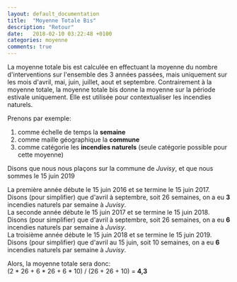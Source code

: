 ```yaml
---
layout: default_documentation
title:  "Moyenne Totale Bis"
description: "Retour"
date:   2018-02-10 03:22:48 +0100
categories: moyenne
comments: true
---
```



La moyenne totale bis est calculée en effectuant la moyenne du nombre d'interventions sur l'ensemble des 3 années passées, mais uniquement sur les mois d'avril, mai, juin, juillet, aout et septembre. Contrairement à la moyenne totale, la moyenne totale bis donne la moyenne sur la période estivale uniquement. Elle est utilisée pour contextualiser les incendies naturels.

Prenons par exemple:  
1. comme échelle de temps la __semaine__  
2. comme maille géographique la __commune__  
3. comme catégorie les __incendies naturels__  (seule catégorie possible pour cette moyenne)

Disons que nous nous plaçons sur la commune de _Juvisy_, et que nous sommes le 15 juin 2019

La première année débute le 15 juin 2016 et se termine le 15 juin 2017. Disons (pour simplifier) que d'avril à septembre, soit 26 semaines, on a eu __3__ incendies naturels par semaine à _Juvisy_.  
La seconde année débute le 15 juin 2017 et se termine le 15 juin 2018. Disons (pour simplifier) que d'avril à septembre, soit 26 semaines, on a eu __6__ incendies naturels par semaine à _Juvisy_.  
La troisième année débute le 15 juin 2018 et se termine le 15 juin 2019. Disons (pour simplifier) que d'avril au 15 juin, soit 10 semaines, on a eu __6__ incendies naturels par semaine à _Juvisy_.  

Alors, la moyenne totale sera donc:  
(2 * 26 + 6 * 26 + 6 * 10) / (26 + 26 + 10) = __4,3__
